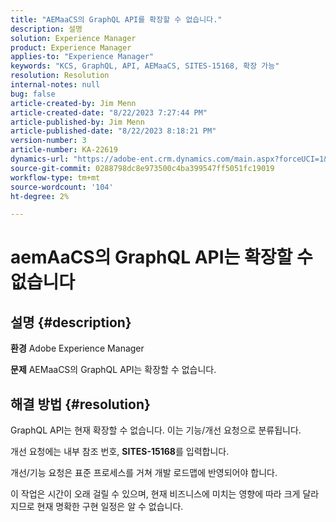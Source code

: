 ```yaml
---
title: "AEMaaCS의 GraphQL API를 확장할 수 없습니다."
description: 설명
solution: Experience Manager
product: Experience Manager
applies-to: "Experience Manager"
keywords: "KCS, GraphQL, API, AEMaaCS, SITES-15168, 확장 가능"
resolution: Resolution
internal-notes: null
bug: false
article-created-by: Jim Menn
article-created-date: "8/22/2023 7:27:44 PM"
article-published-by: Jim Menn
article-published-date: "8/22/2023 8:18:21 PM"
version-number: 3
article-number: KA-22619
dynamics-url: "https://adobe-ent.crm.dynamics.com/main.aspx?forceUCI=1&pagetype=entityrecord&etn=knowledgearticle&id=005edef5-2141-ee11-bdf3-6045bd006239"
source-git-commit: 0288798dc8e973500c4ba399547ff5051fc19019
workflow-type: tm+mt
source-wordcount: '104'
ht-degree: 2%

---
```


# aemAaCS의 GraphQL API는 확장할 수 없습니다

## 설명 {#description}


<b>환경</b>
Adobe Experience Manager

<b>문제</b>
AEMaaCS의 GraphQL API는 확장할 수 없습니다.


## 해결 방법 {#resolution}


GraphQL API는 현재 확장할 수 없습니다. 이는 기능/개선 요청으로 분류됩니다.

개선 요청에는 내부 참조 번호, <b>SITES-15168</b>를 입력합니다.

개선/기능 요청은 표준 프로세스를 거쳐 개발 로드맵에 반영되어야 합니다.

이 작업은 시간이 오래 걸릴 수 있으며, 현재 비즈니스에 미치는 영향에 따라 크게 달라지므로 현재 명확한 구현 일정은 알 수 없습니다.

